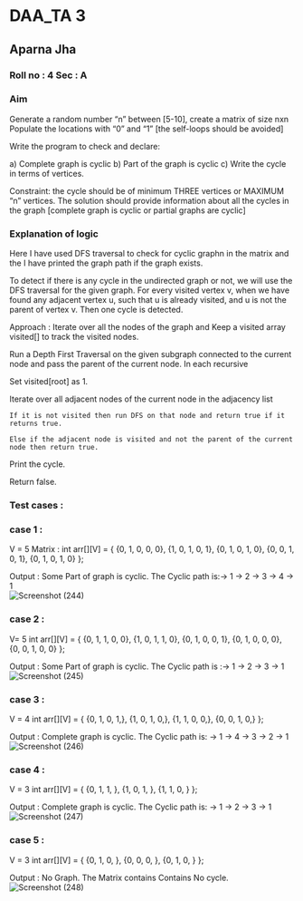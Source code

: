 # DAA_TA 3
## Aparna Jha
### Roll no : 4     Sec : A


### Aim 
Generate a random number “n” between [5-10], create a matrix of size nxn
Populate the locations with “0” and “1” [the self-loops should be avoided]

Write the program to check and declare:

a) Complete graph is cyclic
b) Part of the graph is cyclic
c) Write the cycle in terms of vertices.

Constraint: the cycle should be of minimum THREE vertices or MAXIMUM “n”
vertices.
The solution should provide information about all the cycles in the graph
[complete graph is cyclic or partial graphs are cyclic]


### Explanation of logic 

Here I have used DFS traversal to check for cyclic graphn in the matrix and the I have printed the graph path if the graph exists.

To detect if there is any cycle in the undirected graph or not, we will use the DFS traversal for the given graph. For every visited vertex v, when we have found any adjacent vertex u, such that u is already visited, and u is not the parent of vertex v. Then one cycle is detected. 

Approach :
Iterate over all the nodes of the graph and Keep a visited array visited[] to track the visited nodes.

Run a Depth First Traversal on the given subgraph connected to the current node and pass the parent of the current node. In each recursive

  Set visited[root] as 1.
  
  Iterate over all adjacent nodes of the current node in the adjacency list 
  
    If it is not visited then run DFS on that node and return true if it returns true.
    
    Else if the adjacent node is visited and not the parent of the current node then return true.
    
Print the cycle.

Return false.

### Test cases : 

### case 1 : 
V = 5 
Matrix : int arr[][V] = { {0, 1, 0, 0, 0},
                     {1, 0, 1, 0, 1}, 
                     {0, 1, 0, 1, 0}, 
                     {0, 0, 1, 0, 1}, 
                     {0, 1, 0, 1, 0} };
                     
Output : Some Part of graph is cyclic.
         The Cyclic path is:-> 1 -> 2 -> 3 -> 4 -> 1  
         ![Screenshot (244)](https://user-images.githubusercontent.com/108869232/204011569-43d6b5b8-c96c-4ed2-81f8-7360311165c3.png)


 ### case 2 : 
 V= 5
 int arr[][V] = { {0, 1, 1, 0, 0},
                     {1, 0, 1, 1, 0}, 
                     {0, 1, 0, 0, 1}, 
                     {0, 1, 0, 0, 0}, 
                     {0, 0, 1, 0, 0} };

Output :  Some Part of graph is cyclic.
          The Cyclic path is :-> 1 -> 2 -> 3 -> 1
          ![Screenshot (245)](https://user-images.githubusercontent.com/108869232/204018879-6b2be6b8-8e25-4206-8a9e-10e9da195312.png)

### case 3 :
V = 4 
int arr[][V] = { {0, 1, 0, 1,},
                     {1, 0, 1, 0,}, 
                     {1, 1, 0, 0,}, 
                     {0, 0, 1, 0,} };
                     
Output :  Complete graph is cyclic.
          The Cyclic path is:
          -> 1 -> 4 -> 3 -> 2 -> 1
          ![Screenshot (246)](https://user-images.githubusercontent.com/108869232/204020279-c5906448-7837-4ff3-916e-fe9e754b97b7.png)
### case 4 :
V = 3
int arr[][V] = { {0, 1, 1, },
                     {1, 0, 1, }, 
                     {1, 1, 0, } }; 

Output : Complete graph is cyclic.
         The Cyclic path is:
         -> 1 -> 2 -> 3 -> 1
          ![Screenshot (247)](https://user-images.githubusercontent.com/108869232/204021381-206edd72-009f-444f-89d3-f94f4844cc41.png)
          
### case 5 : 
V = 3
int arr[][V] = { {0, 1, 0, },
                     {0, 0, 0, }, 
                     {0, 1, 0, } }; 

Output : No Graph. The Matrix contains Contains No cycle.
         ![Screenshot (248)](https://user-images.githubusercontent.com/108869232/204022539-5f45dfa0-ae60-455e-86d2-d850f48a1937.png)
         
         
 

